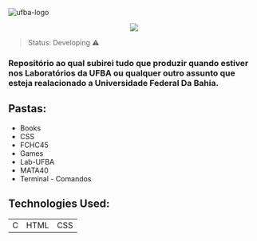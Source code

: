 ![ufba-logo](https://user-images.githubusercontent.com/90296084/193683816-e0c3a7e5-80fc-4775-840b-2efaa16fbe45.png)
<center><img src="![ufba-logo](https://user-images.githubusercontent.com/90296084/193682999-980b9bfd-760c-40ef-a469-26a0420e1bf9.png)"></center>

>Status: Developing ⚠️

### Repositório ao qual subirei tudo que produzir quando estiver nos Laboratórios da UFBA ou qualquer outro assunto que esteja realacionado a Universidade Federal Da Bahia. 

<h2>Pastas:</h2>

+ Books
+ CSS
+ FCHC45
+ Games
+ Lab-UFBA
+ MATA40
+ Terminal - Comandos

## Technologies Used:

<table>
  <tr>
    <td>C</td>
    <td>HTML</td>
    <td>CSS</td>
  </tr>
</table>
